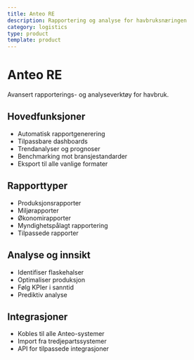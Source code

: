 ```yaml
---
title: Anteo RE
description: Rapportering og analyse for havbruksnæringen
category: logistics
type: product
template: product
---
```

# Anteo RE

Avansert rapporterings- og analyseverktøy for havbruk.

## Hovedfunksjoner

- Automatisk rapportgenerering
- Tilpassbare dashboards
- Trendanalyser og prognoser
- Benchmarking mot bransjestandarder
- Eksport til alle vanlige formater

## Rapporttyper

- Produksjonsrapporter
- Miljørapporter
- Økonomirapporter
- Myndighetspålagt rapportering
- Tilpassede rapporter

## Analyse og innsikt

- Identifiser flaskehalser
- Optimaliser produksjon
- Følg KPIer i sanntid
- Prediktiv analyse

## Integrasjoner

- Kobles til alle Anteo-systemer
- Import fra tredjepartssystemer
- API for tilpassede integrasjoner
